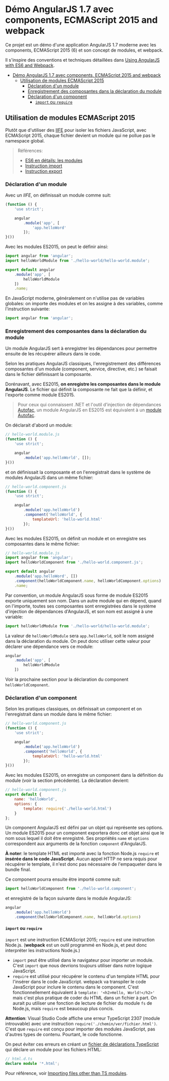 # Démo AngularJS 1.7 avec components, ECMAScript 2015 and webpack

Ce projet est un démo d'une application AngularJS 1.7 moderne avec les components, ECMAScript 2015 (6) et son concept de modules, et webpack.

Il s'inspire des conventions et techniques détaillées dans [Using AngularJS with ES6 and Webpack](http://angular-tips.com/blog/2015/06/using-angular-1-dot-x-with-es6-and-webpack/).

* [Démo AngularJS 1.7 avec components, ECMAScript 2015 and webpack](#démo-angularjs-17-avec-components-ecmascript-2015-and-webpack)
  * [Utilisation de modules ECMAScript 2015](#utilisation-de-modules-ecmascript-2015)
    * [Déclaration d'un module](#déclaration-dun-module)
    * [Enregistrement des composantes dans la déclaration du module](#enregistrement-des-composantes-dans-la-déclaration-du-module)
    * [Déclaration d'un component](#déclaration-dun-component)
      * [`import` ou `require`](#import-ou-require)

## Utilisation de modules ECMAScript 2015

Plutôt que d'utiliser des [IIFE](https://developer.mozilla.org/fr/docs/Glossaire/IIFE) pour isoler les fichiers JavaScript, avec ECMAScript 2015, chaque fichier devient un module qui ne pollue pas le namespace global.

> Références:
>
> * [ES6 en détails: les modules](https://tech.mozfr.org/post/2015/08/21/ES6-en-details-%3A-les-modules)
> * [Instruction import](https://developer.mozilla.org/fr/docs/Web/JavaScript/Reference/Instructions/import)
> * [Instruction export](https://developer.mozilla.org/fr/docs/Web/JavaScript/Reference/Instructions/export)

### Déclaration d'un module

Avec un *IIFE*, on définissait un module comme suit:

```javascript
(function () {
    'use strict';

    angular
        .module('app', [
            'app.helloWord'
        ]);
}())
```

Avec les modules ES2015, on peut le définir ainsi:

```javascript
import angular from 'angular';
import helloWorldModule from './hello-world/hello-world.module';

export default angular
    .module('app', [
        helloWorldModule
    ])
    .name;
```

En JavaScript moderne, généralement on n'utilise pas de variables globales: on importe des modules et on les assigne à des variables, comme l'instruction suivante:

```javascript
import angular from 'angular';
```

### Enregistrement des composantes dans la déclaration du module

Un module AngularJS sert à enregistrer les dépendances pour permettre ensuite de les récupérer ailleurs dans le code.

Selon les pratiques AngularJS classiques, l'enregistrement des différences composantes d'un module (component, service, directive, etc.) se faisait dans le fichier définissant la composante.

Dorénavant, avec ES2015, **on enregistre les composantes dans le module AngularJS**. Le fichier qui définit la composante ne fait que la définir, et l'exporte comme module ES2015.

> Pour ceux qui connaissent .NET et l'outil d'injection de dépendances [Autofac](https://autofac.org/), un module AngularJS en ES2015 est équivalent à un [module Autofac](https://autofac.readthedocs.io/en/latest/configuration/modules.html).

On déclarait d'abord un module:

```javascript
// hello-world.module.js
(function () {
    'use strict';

    angular
        .module('app.helloWorld', []);
}())
```

et on définissait la composante et on l'enregistrait dans le système de modules AngularJS dans un même fichier:

```javascript
// hello-world.component.js
(function () {
    'use strict';

    angular
        .module('app.helloWorld')
        .component('helloWorld', {
            templateUrl: 'hello-world.html'
        });
}())
```

Avec les modules ES2015, on définit un module et on enregistre ses composantes dans le même fichier:

```javascript
// hello-world.module.js
import angular from 'angular';
import helloWorldComponent from './hello-world.component.js';

export default angular
    .module('app.helloWord', [])
    .component(helloWorldComponent.name, helloWorldComponent.options)
    .name;
```

Par convention, un module AngularJS sous forme de module ES2015 exporte uniquement son nom. Dans un autre module qui en dépend, quand on l'importe, toutes ses composantes sont enregistrées dans le système d'injection de dépendances d'AngularJS, et son nom est assigné à une variable:

```javascript
import helloWorldModule from './hello-world/hello-world.module';
```

La valeur de `helloWorldModule` sera `app.helloWorld`, soit le nom assigné dans la déclaration du module. On peut donc utiliser cette valeur pour déclarer une dépendance vers ce module:

```javascript
angular
    .module('app', [
        helloWorldModule
    ])
```

Voir la prochaine section pour la déclaration du component `helloWorldComponent`.

### Déclaration d'un component

Selon les pratiques classiques, on définissait un component et on l'enregistrait dans un module dans le même fichier:

```javascript
// hello-world.component.js
(function () {
    'use strict';

    angular
        .module('app.helloWorld')
        .component('helloWorld', {
            templateUrl: 'hello-world.html'
        });
}())
```

Avec les modules ES2015, on enregistre un component dans la définition du module (voir la section précédente). La déclaration devient:

```javascript
// hello-world.component.js
export default {
    name: 'helloWorld',
    options: {
        template: require('./hello-world.html')
    }
};
```

Un component AngularJS est défini par un objet qui représente ses options. Un module ES2015 pour un component exportera donc cet objet ainsi que le nom sous lequel il doit être enregistré. Ses propriétés `name` et `options` correspondent aux arguments de la fonction `component` d'AngularJS.

**À noter**: le template HTML est importé avec la fonction Node.js `require` et **insérée dans le code JavaScript**. Aucun appel HTTP ne sera requis pour récupérer le template, il n'est donc pas nécessaire de l'empaqueter dans le bundle final.

Ce component pourra ensuite être importé comme suit:

```javascript
import helloWorldComponent from './hello-world.component';
```

et enregistré de la façon suivante dans le module AngularJS:

```javascript
angular
    .module('app.helloWorld')
    .component(helloWorldComponent.name, helloWorld.options)
```

#### `import` ou `require`

`import` est une instruction ECMAScript 2015; `require` est une instruction Node.js. (**webpack** est un outil programmé en Node.js, et peut donc interpréter les instructions Node.js.)

* `import` peut être utilisé dans le navigateur pour importer un module. C'est `import` que nous devrions toujours utiliser dans notre logique JavaScript.
* `require` est utilisé pour récupérer le contenu d'un template HTML pour l'insérer dans le code JavaScript. webpack va transpiler le code JavaScript pour inclure le contenu dans le component. C'est fonctionnellement équivalent à `template: '<h2>Hello, World!</h2>'` mais c'est plus pratique de coder du HTML dans un fichier à part. On aurait pu utiliser une fonction de lecture de fichier du module `fs` de Node.js, mais `require` est beaucoup plus concis.

**Attention**: Visual Studio Code affiche une erreur TypeScript 2307 (module introuvable) avec une instruction `require('./chemin/ver/fichier.html')`. C'est que `require` est conçu pour importer des modules JavaScript, pas d'autres types de contenu. Pourtant, le code fonctionne.

On peut éviter ces erreurs en créant un [fichier de déclarations TypeScript](https://www.typescriptlang.org/docs/handbook/declaration-files/introduction.html) qui déclare un module pour les fichiers HTML:

```typescript
// html.d.ts
declare module '*.html';
```

Pour référence, voir [Importing files other than TS modules](https://github.com/Microsoft/TypeScript/issues/2709#issuecomment-230183652).